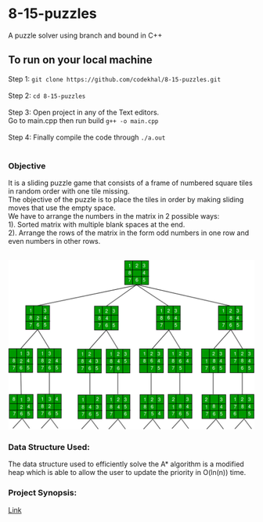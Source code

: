 # 8-15-puzzles

A puzzle solver using branch and bound in C++


## To run on your local machine

Step 1: `git clone https://github.com/codekhal/8-15-puzzles.git`
<br> <br>
Step 2: `cd 8-15-puzzles`
<br> <br>
Step 3: Open project in any of the Text editors. <br> Go to main.cpp then run build `g++ -o main.cpp`
<br> <br>
Step 4: Finally compile the code through `./a.out`
<br> <br>


### Objective
It is a sliding puzzle game that consists of a frame of numbered square tiles in random order with one tile missing. <br> 
The objective of the puzzle is to place the tiles in order by making sliding moves that use the empty space. <br>
We have to arrange the numbers in the matrix in 2 possible ways: <br>
1). Sorted matrix with multiple blank spaces at the end. <br>
2). Arrange the rows of the matrix in the form odd numbers in one row and even numbers in other rows.<br> <br>


 ![alt State Space tree](puzzle-1.jpg)


### Data Structure Used:
The data structure used to efficiently solve the A* algorithm is a modified heap which is able to allow the user to update the priority in O(ln(n)) time.

### Project Synopsis:
[Link](https://drive.google.com/open?id=1VEaKrzQb2B0msJPAobsep54-GW27N-Tf)

